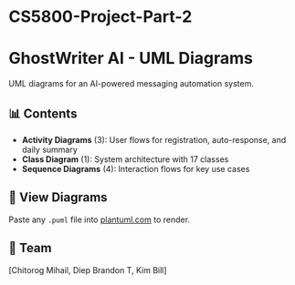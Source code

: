 # CS5800-Project-Part-2
# GhostWriter AI - UML Diagrams

UML diagrams for an AI-powered messaging automation system.

## 📊 Contents

- **Activity Diagrams** (3): User flows for registration, auto-response, and daily summary
- **Class Diagram** (1): System architecture with 17 classes
- **Sequence Diagrams** (4): Interaction flows for key use cases

## 🔧 View Diagrams

Paste any `.puml` file into [plantuml.com](http://www.plantuml.com/plantuml/uml/) to render.

## 👥 Team

[Chitorog Mihail,
Diep Brandon T,
Kim Bill]
